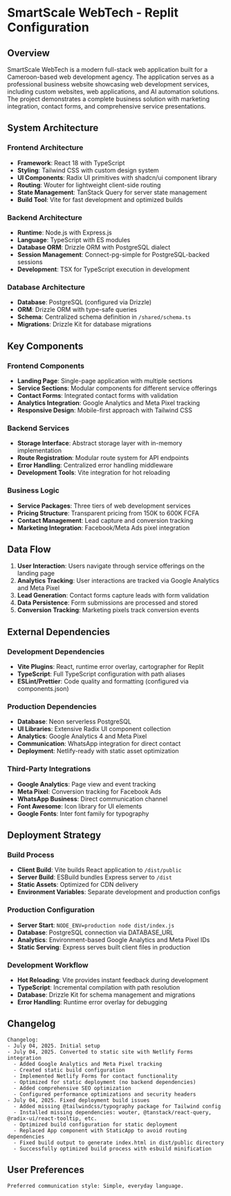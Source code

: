 # SmartScale WebTech - Replit Configuration

## Overview

SmartScale WebTech is a modern full-stack web application built for a Cameroon-based web development agency. The application serves as a professional business website showcasing web development services, including custom websites, web applications, and AI automation solutions. The project demonstrates a complete business solution with marketing integration, contact forms, and comprehensive service presentations.

## System Architecture

### Frontend Architecture
- **Framework**: React 18 with TypeScript
- **Styling**: Tailwind CSS with custom design system
- **UI Components**: Radix UI primitives with shadcn/ui component library
- **Routing**: Wouter for lightweight client-side routing
- **State Management**: TanStack Query for server state management
- **Build Tool**: Vite for fast development and optimized builds

### Backend Architecture
- **Runtime**: Node.js with Express.js
- **Language**: TypeScript with ES modules
- **Database ORM**: Drizzle ORM with PostgreSQL dialect
- **Session Management**: Connect-pg-simple for PostgreSQL-backed sessions
- **Development**: TSX for TypeScript execution in development

### Database Architecture
- **Database**: PostgreSQL (configured via Drizzle)
- **ORM**: Drizzle ORM with type-safe queries
- **Schema**: Centralized schema definition in `/shared/schema.ts`
- **Migrations**: Drizzle Kit for database migrations

## Key Components

### Frontend Components
- **Landing Page**: Single-page application with multiple sections
- **Service Sections**: Modular components for different service offerings
- **Contact Forms**: Integrated contact forms with validation
- **Analytics Integration**: Google Analytics and Meta Pixel tracking
- **Responsive Design**: Mobile-first approach with Tailwind CSS

### Backend Services
- **Storage Interface**: Abstract storage layer with in-memory implementation
- **Route Registration**: Modular route system for API endpoints
- **Error Handling**: Centralized error handling middleware
- **Development Tools**: Vite integration for hot reloading

### Business Logic
- **Service Packages**: Three tiers of web development services
- **Pricing Structure**: Transparent pricing from 150K to 600K FCFA
- **Contact Management**: Lead capture and conversion tracking
- **Marketing Integration**: Facebook/Meta Ads pixel integration

## Data Flow

1. **User Interaction**: Users navigate through service offerings on the landing page
2. **Analytics Tracking**: User interactions are tracked via Google Analytics and Meta Pixel
3. **Lead Generation**: Contact forms capture leads with form validation
4. **Data Persistence**: Form submissions are processed and stored
5. **Conversion Tracking**: Marketing pixels track conversion events

## External Dependencies

### Development Dependencies
- **Vite Plugins**: React, runtime error overlay, cartographer for Replit
- **TypeScript**: Full TypeScript configuration with path aliases
- **ESLint/Prettier**: Code quality and formatting (configured via components.json)

### Production Dependencies
- **Database**: Neon serverless PostgreSQL
- **UI Libraries**: Extensive Radix UI component collection
- **Analytics**: Google Analytics 4 and Meta Pixel
- **Communication**: WhatsApp integration for direct contact
- **Deployment**: Netlify-ready with static asset optimization

### Third-Party Integrations
- **Google Analytics**: Page view and event tracking
- **Meta Pixel**: Conversion tracking for Facebook Ads
- **WhatsApp Business**: Direct communication channel
- **Font Awesome**: Icon library for UI elements
- **Google Fonts**: Inter font family for typography

## Deployment Strategy

### Build Process
- **Client Build**: Vite builds React application to `/dist/public`
- **Server Build**: ESBuild bundles Express server to `/dist`
- **Static Assets**: Optimized for CDN delivery
- **Environment Variables**: Separate development and production configs

### Production Configuration
- **Server Start**: `NODE_ENV=production node dist/index.js`
- **Database**: PostgreSQL connection via DATABASE_URL
- **Analytics**: Environment-based Google Analytics and Meta Pixel IDs
- **Static Serving**: Express serves built client files in production

### Development Workflow
- **Hot Reloading**: Vite provides instant feedback during development
- **TypeScript**: Incremental compilation with path resolution
- **Database**: Drizzle Kit for schema management and migrations
- **Error Handling**: Runtime error overlay for debugging

## Changelog

```
Changelog:
- July 04, 2025. Initial setup
- July 04, 2025. Converted to static site with Netlify Forms integration
  - Added Google Analytics and Meta Pixel tracking
  - Created static build configuration
  - Implemented Netlify Forms for contact functionality
  - Optimized for static deployment (no backend dependencies)
  - Added comprehensive SEO optimization
  - Configured performance optimizations and security headers
- July 04, 2025. Fixed deployment build issues
  - Added missing @tailwindcss/typography package for Tailwind config
  - Installed missing dependencies: wouter, @tanstack/react-query, @radix-ui/react-tooltip, etc.
  - Optimized build configuration for static deployment
  - Replaced App component with StaticApp to avoid routing dependencies  
  - Fixed build output to generate index.html in dist/public directory
  - Successfully optimized build process with esbuild minification
```

## User Preferences

```
Preferred communication style: Simple, everyday language.
```